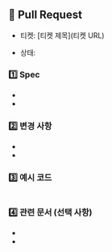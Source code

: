 ## 👾 Pull Request
<!-- PR 제목 예시: [티켓 번호] {작업명} {상태}-->

<!-- Jira 이슈를 참조해주세요. -->
- 티켓: [티켓 제목](티켓 URL)
<!-- (신규, 기능 업데이트, 버그 픽스, 리팩토링) 중에 어떤 상태의 PR인지 적어주세요! -->
- 상태:

### 1️⃣ Spec
<!-- 해당 함수가 어떤 기능을 하는지 작성해주세요. -->
- 
- 

### 2️⃣ 변경 사항
<!-- 스펙이 변경되거나 내부 구조가 바뀐다면 작성해주세요. -->
- 
- 

### 3️⃣ 예시 코드
<!-- 예시 코드를 작성해서 어떻게 동작하는지 알게 해주세요! -->
```ts

```

### 4️⃣ 관련 문서 (선택 사항)
- 
-